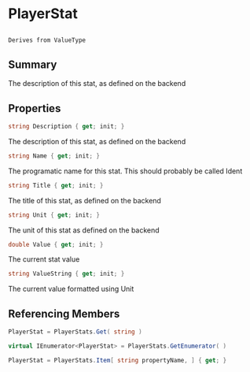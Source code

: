 # PlayerStat

## 
```c#
Derives from ValueType
```

## Summary

The description of this stat, as defined on the backend
## Properties

```c#
string Description { get; init; } 
```
The description of this stat, as defined on the backend
```c#
string Name { get; init; } 
```
The programatic name for this stat. This should probably be called Ident
```c#
string Title { get; init; } 
```
The title of this stat, as defined on the backend
```c#
string Unit { get; init; } 
```
The unit of this stat as defined on the backend
```c#
double Value { get; init; } 
```
The current stat value
```c#
string ValueString { get; init; } 
```
The current value formatted using Unit
## Referencing Members

```c#
PlayerStat = PlayerStats.Get( string ) 
```
```c#
virtual IEnumerator<PlayerStat> = PlayerStats.GetEnumerator( ) 
```
```c#
PlayerStat = PlayerStats.Item[ string propertyName, ] { get; } 
```
